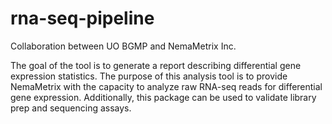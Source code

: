 # rna-seq-pipeline
Collaboration between UO BGMP and NemaMetrix Inc.


The goal of the tool is to generate a report describing differential gene expression statistics. 
The purpose of this analysis tool is to provide NemaMetrix with the capacity to analyze raw RNA-seq reads for differential gene expression.
Additionally, this package can be used to validate library prep and sequencing assays.
